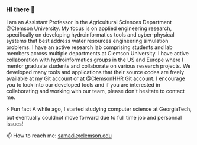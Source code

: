 ### Hi there 👋
I am an Assistant Professor in the Agricultural Sciences Department @Clemson University. My focus is on applied engineering research, specifically on developing hydroinformatics tools and cyber-physical systems that best address water resources engineering simulation problems. I have an active research lab comprising students and lab members across multiple departments at Clemson University. I have active collaboration with hydroinformatics groups in the US and Europe where I mentor graduate students and collaborate on various research projects. We developed many tools and applications that their source codes are freely available at my Git account or at @ClemsonHHR Git account. I encourage you to look into our developed tools and if you are interested in collaborating and working with our team, please don't hesitate to contact me. 

 
⚡ Fun fact 
A while ago, I started studying computer science at GeorgiaTech, but eventually couldnot move forward due to full time job and personnal issues! &nbsp;   

📫 How to reach me: samadi@clemson.edu  
<!--
**VidyaSamadi/VidyaSamadi** is a ✨ _special_ ✨ repository because its `README.md` (this file) appears on your GitHub profile.

Here are some ideas to get you started:

- 🔭 I’m currently working on ...
- 🌱 I’m currently learning ...
- 👯 I’m looking to collaborate on ...
- 🤔 I’m looking for help with ...
- 💬 Ask me about ...
- 📫 How to reach me: ...
- 😄 Pronouns: ...
- ⚡ Fun fact: ...
-->
